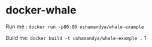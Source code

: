 # docker-whale

Run me : `docker run -p80:80 ushamandya/whale-example`

Build me: `docker build -t ushamandya/whale-example .`
 1
